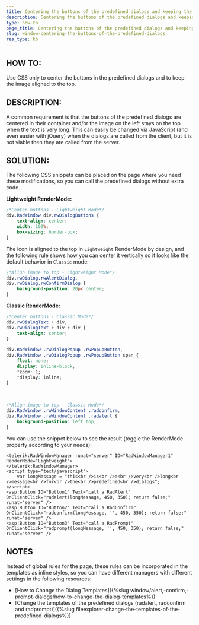 ```yaml
---
title: Centering the buttons of the predefined dialogs and keeping the image aligned to the top
description: Centering the buttons of the predefined dialogs and keeping the image aligned to the top. Check it now!
type: how-to
page_title: Centering the buttons of the predefined dialogs and keeping the image aligned to the top
slug: window-centering-the-buttons-of-the-predefined-dialogs
res_type: kb
---
```



## HOW TO:

Use CSS only to center the buttons in the predefined dialogs and to keep the image aligned to the top.

## DESCRIPTION:

A common requirement is that the buttons of the predefined dialogs are centered in their container and/or the image on the left stays on the top when the text is very long. This can easily be changed via JavaScript (and even easier with jQuery) when the dialogs are called from the client, but it is not viable then they are called from the server.

## SOLUTION:

The following CSS snippets can be placed on the page where you need these modifications, so you can call the predefined dialogs without extra code.

**Lightweight RenderMode:**

````CSS
/*Center buttons - Lightweight Mode*/
div.RadWindow div.rwDialogButtons {
    text-align: center;
    width: 100%;
    box-sizing: border-box;
}
````

The icon is aligned to the top in `Lightweight` RenderMode by design, and the following rule shows how you can center it vertically so it looks like the default behavior in `Classic` mode:

````CSS
/*Align image to top - Lightweight Mode*/
div.rwDialog.rwAlertDialog,
div.rwDialog.rwConfirmDialog {
    background-position: 20px center;
}
````


**Classic RenderMode:**

````CSS
/*Center buttons - Classic Mode*/
div.rwDialogText + div,
div.rwDialogText + div + div {
    text-align: center;
}
 
div.RadWindow .rwDialogPopup .rwPopupButton,
div.RadWindow .rwDialogPopup .rwPopupButton span {
    float: none;
    display: inline-block;
    *zoom: 1;
    *display: inline;
}
````
 
````CSS
/*Align image to top - Classic Mode*/
div.RadWindow .rwWindowContent .radconfirm,
div.RadWindow .rwWindowContent .radalert {
    background-position: left top;
}
````

You can use the snippet below to see the result (toggle the RenderMode property according to your needs):

````ASP.NET
<telerik:RadWindowManager runat="server" ID="RadWindowManager1" RenderMode="Lightweight">
</telerik:RadWindowManager>
<script type="text/javascript">
    var longMessage = "this<br />is<br />a<br />very<br />long<br />message<br />for<br />the<br />predefined<br />dialogs";
</script>
<asp:Button ID="Button1" Text="call a RadAlert" OnClientClick="radalert(longMessage, 450, 350); return false;" runat="server" />
<asp:Button ID="Button2" Text="call a RadConfirm" OnClientClick="radconfirm(longMessage, '', 450, 350); return false;" runat="server" />
<asp:Button ID="Button3" Text="call a RadPrompt" OnClientClick="radprompt(longMessage, '', 450, 350); return false;" runat="server" />
````

## NOTES

Instead of global rules for the page, these rules can be incorporated in the templates as inline styles, so you can have different managers with different settings in the following resources:
 - [How to Change the Dialog Templates]({%slug window/alert,-confirm,-prompt-dialogs/how-to-change-the-dialog-templates%})
 - [Change the templates of the predefined dialogs (radalert, radconfirm and radprompt)]({%slug fileexplorer-change-the-templates-of-the-predefined-dialogs%}) 



